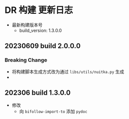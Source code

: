 
# DR 构建 更新日志

- 最新构建版本号
  - build_version: 1.3.0.0

## 20230609 build 2.0.0.0

### Breaking Change

- 将构建脚本生成方式改为通过 `libs/utils/nuitka.py` 生成
- 

## 202306 build 1.3.0.0

- 修改
  - 向 `bifollow-import-to` 添加 `pydoc`
